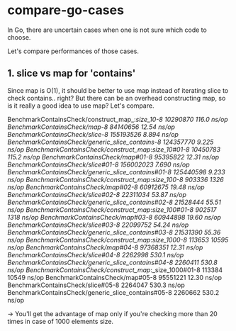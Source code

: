 # compare-go-cases

In Go, there are uncertain cases when one is not sure which code to choose. 

Let's compare performances of those cases.


## 1. slice vs map for 'contains'

Since map is O(1), it should be better to use map instead of iterating slice to check contains.. right? But there can be an overhead constructing map, so is it really a good idea to use map?
Let's compare.

BenchmarkContainsCheck/construct_map_:_size_10-8                10290870               116.0 ns/op
BenchmarkContainsCheck/map-8                                    84140656                12.54 ns/op
BenchmarkContainsCheck/slice-8                                  155193526                8.894 ns/op
BenchmarkContainsCheck/generic_slice_contains-8                 124357770                9.225 ns/op
BenchmarkContainsCheck/construct_map_:_size_10#01-8             10450783               115.2 ns/op
BenchmarkContainsCheck/map#01-8                                 95395822                12.31 ns/op
BenchmarkContainsCheck/slice#01-8                               156002023                7.690 ns/op
BenchmarkContainsCheck/generic_slice_contains#01-8              125440598                9.233 ns/op
BenchmarkContainsCheck/construct_map_:_size_100-8                 903336              1326 ns/op
BenchmarkContainsCheck/map#02-8                                 60912675                19.48 ns/op
BenchmarkContainsCheck/slice#02-8                               22311034                53.87 ns/op
BenchmarkContainsCheck/generic_slice_contains#02-8              21528444                55.51 ns/op
BenchmarkContainsCheck/construct_map_:_size_100#01-8              902517              1318 ns/op
BenchmarkContainsCheck/map#03-8                                 60944898                19.60 ns/op
BenchmarkContainsCheck/slice#03-8                               22099752                54.24 ns/op
BenchmarkContainsCheck/generic_slice_contains#03-8              21531390                55.36 ns/op
BenchmarkContainsCheck/construct_map_:_size_1000-8                113653             10595 ns/op
BenchmarkContainsCheck/map#04-8                                 97368351                12.31 ns/op
BenchmarkContainsCheck/slice#04-8                                2262998               530.1 ns/op
BenchmarkContainsCheck/generic_slice_contains#04-8               2260411               530.8 ns/op
BenchmarkContainsCheck/construct_map_:_size_1000#01-8             113384             10549 ns/op
BenchmarkContainsCheck/map#05-8                                 95551221                12.30 ns/op
BenchmarkContainsCheck/slice#05-8                                2264047               530.3 ns/op
BenchmarkContainsCheck/generic_slice_contains#05-8               2260662               530.2 ns/op

-> You'll get the advantage of map only if you're checking more than 20 times in case of 1000 elements size.